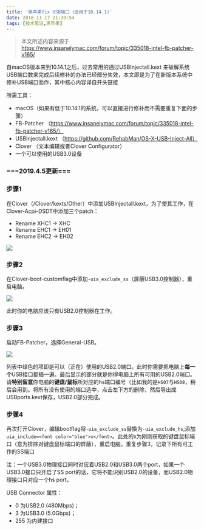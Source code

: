 ```yaml
---
title: '黑苹果fix USB端口（适用于10.14.1)'
date: 2018-11-17 21:39:54
tags: [技术笔记,黑苹果]
---
```


> 本文所述内容来源于 https://www.insanelymac.com/forum/topic/335018-intel-fb-patcher-v165/ 

自macOS版本来到10.14.1之后，过去常用的通过USBInjectall.kext 来破解系统USB端口数来完成后续修补的办法已经部分失效，本文即是为了在新版本系统中修补USB端口而作，其中核心内容译自开头链接

所需工具：

- macOS（如果有低于10.14.1的系统，可以直接进行修补而不需要重复下面的步骤）
- FB-Patcher （https://www.insanelymac.com/forum/topic/335018-intel-fb-patcher-v165/）
- USBInjectall.kext （https://github.com/RehabMan/OS-X-USB-Inject-All）
- Clover （文本编辑或者Clover Configurator）
- 一个可以使用的USB3.0设备



### ===2019.4.5更新===



### 步骤1

在Clover（/Clover/kexts/Other）中添加USBInjectall.kext，为了使其工作，在Clover-Acpi-DSDT中添加三个patch：

 - Rename XHC1 -> XHC
 - Rename EHC1 -> EH01
 - Rename EHC2 -> EH02

![](https://i.loli.net/2018/12/06/5c0830114dc9d.png)

<!-- more -->

### 步骤2

在Clover-boot-customflag中添加`-uia_exclude_ss`（屏蔽USB3.0控制器），重启电脑。

![](https://i.loli.net/2018/12/06/5c083081e85b2.png)

此时你的电脑应该只有USB2.0控制器在工作。

### 步骤3



启动FB-Patcher，选择General-USB。

![](https://i.loli.net/2018/12/02/5c039f9f5c729.png)

列表中绿色的项即是可以（正在）使用的USB2.0端口。此时你需要把电脑上**每一个**USB接口都插一遍。最后显示的部分就是你得电脑上所有可用的USB2.0端口。请**特别留意**你电脑的**键盘/鼠标**所对应的hs端口编号（比如我的是`HS07`与`HS08`，稍后会用到。将所有没有使用的端口选中，点击左下方的删除，然后导出成USBports.kext保存，USB2.0部分完成。

### 步骤4

再次打开Clover，编辑bootflag将`-uia_exclude_ss`替换为`-uia_exclude_hs`;添加`uia_include=<font color="blue">x</font>`。此处的x为刚刚获取的键盘鼠标端口（意为排除对键盘鼠标端口的屏蔽），重启电脑。重复步骤3，记录下所有可工作的SS端口

注：一个USB3.0物理接口同时对应着USB2.0和USB3.0两个port，如果一个USB3.0接口只开启了SS port的话，它将不能识别USB2.0的设备，而USB2.0物理接口只对应一个hs port。



USB Connector 属性：

- 0 为USB2.0 (480Mbps)；
- 3 为USB3.0 (5.0Gbps)；
- 255 为内建接口